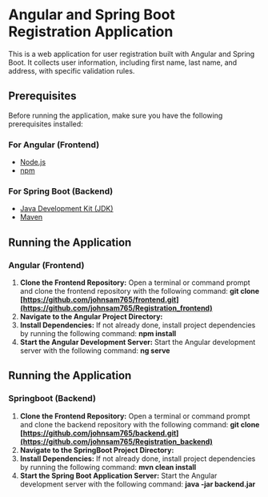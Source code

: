 # Angular and Spring Boot Registration Application

This is a web application for user registration built with Angular and Spring Boot. It collects user information, including first name, last name, and address, with specific validation rules.

## Prerequisites

Before running the application, make sure you have the following prerequisites installed:

### For Angular (Frontend)

- [Node.js](https://nodejs.org/)
- [npm](https://www.npmjs.com/)

### For Spring Boot (Backend)

- [Java Development Kit (JDK)](https://www.oracle.com/java/technologies/javase-downloads.html)
- [Maven](https://maven.apache.org/)

## Running the Application

### Angular (Frontend)

1. **Clone the Frontend Repository:**
   Open a terminal or command prompt and clone the frontend repository with the following command:
   **git clone [https://github.com/johnsam765/frontend.git](https://github.com/johnsam765/Registration_frontend)**
2. **Navigate to the Angular Project Directory:**
3. **Install Dependencies:**
   If not already done, install project dependencies by running the following command:
   **npm install**
4. **Start the Angular Development Server:**
   Start the Angular development server with the following command:
   **ng serve**

## Running the Application

### Springboot (Backend)

1. **Clone the Frontend Repository:**
   Open a terminal or command prompt and clone the backend repository with the following command:
   **git clone [https://github.com/johnsam765/backend.git](https://github.com/johnsam765/Registration_backend)**
2. **Navigate to the SpringBoot Project Directory:**
3. **Install Dependencies:**
   If not already done, install project dependencies by running the following command:
   **mvn clean install**
4. **Start the Spring Boot Application Server:**
   Start the Angular development server with the following command:
   **java -jar backend.jar**

